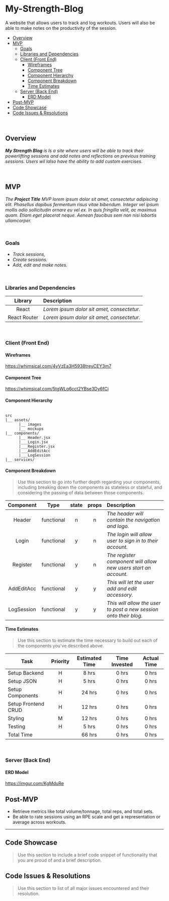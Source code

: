 # My-Strength-Blog
A website that allows users to track and log workouts. Users will also be able to make notes on the productivity of the session.

- [Overview](#overview)
- [MVP](#mvp)
  - [Goals](#goals)
  - [Libraries and Dependencies](#libraries-and-dependencies)
  - [Client (Front End)](#client-front-end)
    - [Wireframes](#wireframes)
    - [Component Tree](#component-tree)
    - [Component Hierarchy](#component-hierarchy)
    - [Component Breakdown](#component-breakdown)
    - [Time Estimates](#time-estimates)
  - [Server (Back End)](#server-back-end)
    - [ERD Model](#erd-model)
- [Post-MVP](#post-mvp)
- [Code Showcase](#code-showcase)
- [Code Issues & Resolutions](#code-issues--resolutions)

<br>

## Overview

_**My Strength Blog** is Is a site where users will be able to track their powerlifting sessions and add notes and reflections on previous training sessions. Users wil lalso have the ability to add custom exercises._


<br>

## MVP

_The **Project Title** MVP lorem ipsum dolor sit amet, consectetur adipiscing elit. Phasellus dapibus fermentum risus vitae bibendum. Integer vel ipsum mollis odio sollicitudin ornare eu vel ex. In quis fringilla velit, ac maximus quam. Etiam eget placerat neque. Aenean faucibus sem non nisi lobortis ullamcorper._

<br>

### Goals

- _Track sessions,_
- _Create sessions._
- _Add, edit and make notes._

<br>

### Libraries and Dependencies

|     Library      | Description                                |
| :--------------: | :----------------------------------------- |
|      React       | _Lorem ipsum dolor sit amet, consectetur._ |
|   React Router   | _Lorem ipsum dolor sit amet, consectetur._ |

<br>

### Client (Front End)

#### Wireframes

https://whimsical.com/4yVzEa3H5938treyCEY3m7

#### Component Tree

https://whimsical.com/5tgWLq6cct2YBse3Dy6fCi

#### Component Hierarchy 

``` structure

src
|__ assets/
      |__ images
      |__ mockups
|__ components/
      |__ Header.jsx
      |___Login.jsx
      |___Register.jsx
      |___AddEditAcc
      |___LogSession
|__ services/

```

#### Component Breakdown

> Use this section to go into further depth regarding your components, including breaking down the components as stateless or stateful, and considering the passing of data between those components.

|  Component   |    Type    | state | props | Description                                                      |
| :----------: | :--------: | :---: | :---: | :--------------------------------------------------------------- |
|    Header    | functional |   n   |   n   | _The header will contain the navigation and logo._               |
|    Login     | functional |   y   |   n   | _The login will allow user to sign in to their account._         |
|   Register   | functional |   y   |   n   | _The register component will allow new users start an account._  |
|  AddEditAcc  | functional |   y   |   y   | _This will let the user add and edit accessory._                 |
|  LogSession  | functional |   y   |   y   | _This will allow the user to post a new session onto their blog._|

#### Time Estimates

> Use this section to estimate the time necessary to build out each of the components you've described above.

| Task                | Priority | Estimated Time | Time Invested | Actual Time |
| ------------------- | :------: | :------------: | :-----------: | :---------: |
| Setup Backend       |    H     |     8 hrs      |     0 hrs     |    0 hrs    |
| Setup JSON          |    H     |     5 hrs      |     0 hrs     |    0 hrs    |
| Setup Components    |    H     |     24 hrs     |     0 hrs     |    0 hrs    |
| Setup Frontend CRUD |    H     |     12 hrs     |     0 hrs     |    0 hrs    |
| Styling             |    M     |     12 hrs     |     0 hrs     |    0 hrs    |
| Testing             |    H     |     5 hrs      |     0 hrs     |    0 hrs    |
| Total Time          |          |     66 hrs     |     0 hrs     |    0 hrs    |

<br>

### Server (Back End)

#### ERD Model

https://imgur.com/KgMduRe

## Post-MVP

- Retrieve metrics like total volume/tonnage, total reps, and total sets.
- Be able to rate sessions using an RPE scale and get a representation or average across workouts.

***

## Code Showcase

> Use this section to include a brief code snippet of functionality that you are proud of and a brief description.

## Code Issues & Resolutions

> Use this section to list of all major issues encountered and their resolution.
